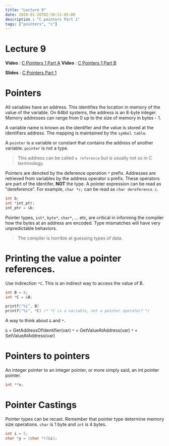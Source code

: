 ```yaml
---
title: "Lecture 9"
date: 2020-01-26T02:30:11-05:00
description : "C pointers Part 1"
tags: ["pointers", "c"]
---
```


# Lecture 9
**Video** : [C Pointers 1 Part A](https://urldefense.com/v3/__https:/osu.zoom.us/rec/share/1cH0fwe-6AaW6vblfsNwSgH8ecfA5YTHiY-aDQh73KWvlhW7-wrY7Zb5OY9-ujWL.NlyWX9aexZfwF0vh__;!!KGKeukY!g0HVicmbD96-kMBf6C0Y6yeIBc6PxYEnXHwqREwc2_xHUHentdY3mZguAaV9ofIi$)
**Video** : [C Pointers 1 Part B](https://urldefense.com/v3/__https:/osu.zoom.us/rec/share/jHawEDCjBdpIoDa8Z-hTOtSFMjuV08B6Zvh72uakOt-t1cyK60tUU_oDdqZN3EK9.oJcDVykGNjeBAhsH__;!!KGKeukY!jJ1CqAWnDNR1E4qfBxZ2Px7AooNk-vvhjAWMgVGoEqeYijyVP3y-zrKFlv6cy8_p$)

**Slides** : [C Pointers Part 1](https://osu.instructure.com/courses/95904/files/folder/Zoom%20classes?preview=28800173)

# Pointers
All variables have an address. This identifies the location in memory of the value of the variable. On 64bit systems, the address is an 8-byte integer. Memory addresses can range from 0 up to the size of memory in bytes - 1.

A variable name is known as the identifier and the value is stored at the identifiers address. The mapping is maintained by the `symbol table`.

A `pointer` is a variable or constant that contains the address of another variable. `pointer` is not a type.

> This address can be called `a reference` but is usually not so in C terminology.

Pointers are denoted by the deference operation `*` prefix. Addresses are retrieved from variables by the address operator `&` prefix. These operators are part of the identifer, **NOT** the type. A pointer expression can be read as "dereference". For example, `char *c;` can be read as `char dereference c`.

``` c
int b;
int *int_ptr;
int_ptr = &b;
```

Pointer types, `int*`, `byte*`, `char*`, ... etc, are critical in informing the compiler how the bytes at an address are encoded. Type mismatches will have very unpredictable behaviors.

> The compiler is horrible at guessing types of data.

# Printing the value a pointer references.
Use indirection `*C`. This is an indirect way to access the value of B.

``` c
int B = 8;
int *C = &B;

printf("%i", B)
printf("%i", *C) /* *C is a variable, not a pointer operator? */
```

A way to think about `&` and `*`.

`&` = GetAddressOfIdentifier(var)
`*` = GetValueAtAddress(var)
`*` = SetValueAtAddress(var)

# Pointers to pointers
An integer pointer to an integer pointer, or more simply said, an int pointer pointer.

``` c
int **x;
```

# Pointer Castings
Pointer types can be recast. Remember that pointer type determine memory size operations. `char` is 1 byte and `int` is 4 bytes.

``` c
int i = 5;
char *y = (char *)(&i);
```